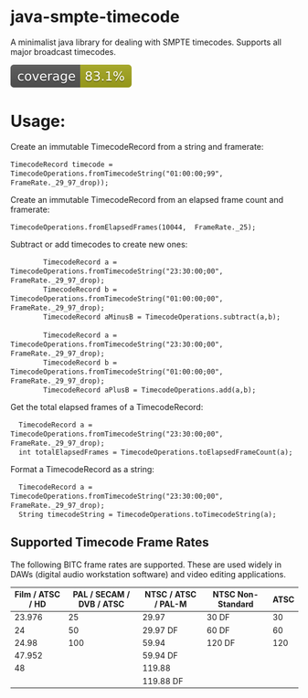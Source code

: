 # java-smpte-timecode
A minimalist java library for dealing with SMPTE timecodes. Supports all major broadcast timecodes. 

![Coverage](.github/badges/jacoco.svg)


# Usage:

Create an immutable TimecodeRecord from a string and framerate:

```
TimecodeRecord timecode = TimecodeOperations.fromTimecodeString("01:00:00;99", FrameRate._29_97_drop));
```

Create an immutable TimecodeRecord from an elapsed frame count and framerate:
```
TimecodeOperations.fromElapsedFrames(10044,  FrameRate._25);
```

Subtract or add timecodes to create new ones:
```
        TimecodeRecord a =  TimecodeOperations.fromTimecodeString("23:30:00;00", FrameRate._29_97_drop);
        TimecodeRecord b =  TimecodeOperations.fromTimecodeString("01:00:00;00", FrameRate._29_97_drop);
        TimecodeRecord aMinusB = TimecodeOperations.subtract(a,b);
        
        TimecodeRecord a =  TimecodeOperations.fromTimecodeString("23:30:00;00", FrameRate._29_97_drop);
        TimecodeRecord b =  TimecodeOperations.fromTimecodeString("01:00:00;00", FrameRate._29_97_drop);
        TimecodeRecord aPlusB = TimecodeOperations.add(a,b);
```

Get the total elapsed frames of a TimecodeRecord:
```
  TimecodeRecord a =  TimecodeOperations.fromTimecodeString("23:30:00;00", FrameRate._29_97_drop);
  int totalElapsedFrames = TimecodeOperations.toElapsedFrameCount(a);
```

Format a TimecodeRecord as a string:
```
  TimecodeRecord a =  TimecodeOperations.fromTimecodeString("23:30:00;00", FrameRate._29_97_drop);
  String timecodeString = TimecodeOperations.toTimecodeString(a);
```


## Supported Timecode Frame Rates

The following BITC frame rates are supported. These are used widely in DAWs (digital audio workstation software) and video editing applications.

| Film / ATSC / HD | PAL / SECAM / DVB / ATSC | NTSC / ATSC / PAL-M | NTSC Non-Standard | ATSC |
| ---------------- | ------------------------ | ------------------- | ----------------- | ---- |
| 23.976           | 25                       | 29.97               | 30 DF             | 30   |
| 24               | 50                       | 29.97 DF            | 60 DF             | 60   |
| 24.98            | 100                      | 59.94               | 120 DF            | 120  |
| 47.952           |                          | 59.94 DF            |                   |      |
| 48               |                          | 119.88              |                   |      |
|                  |                          | 119.88 DF           |                   |      |



